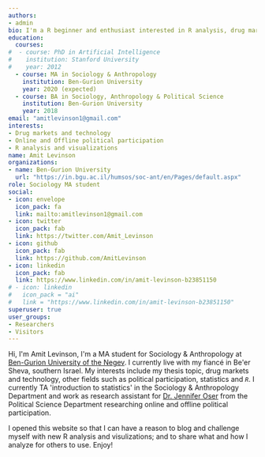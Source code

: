 ```yaml
---
authors:
- admin
bio: I'm a R beginner and enthusiast interested in R analysis, drug markets and political participation.
education:
  courses:
#  - course: PhD in Artificial Intelligence
#    institution: Stanford University
#    year: 2012
  - course: MA in Sociology & Anthropology
    institution: Ben-Gurion University
    year: 2020 (expected)
  - course: BA in Sociology, Anthropology & Political Science
    institution: Ben-Gurion University
    year: 2018
email: "amitlevinson1@gmail.com"
interests:
- Drug markets and technology
- Online and Offline political participation
- R analysis and visualizations
name: Amit Levinson
organizations:
- name: Ben-Gurion University
  url: "https://in.bgu.ac.il/humsos/soc-ant/en/Pages/default.aspx"
role: Sociology MA student
social:
- icon: envelope
  icon_pack: fa
  link: mailto:amitlevinson1@gmail.com
- icon: twitter
  icon_pack: fab
  link: https://twitter.com/Amit_Levinson
- icon: github
  icon_pack: fab
  link: https://github.com/AmitLevinson
- icon: linkedin
  icon_pack: fab
  link: https://www.linkedin.com/in/amit-levinson-b23851150
# - icon: linkedin
#   icon_pack = "ai"
#   link = "https://www.linkedin.com/in/amit-levinson-b23851150"
superuser: true
user_groups:
- Researchers
- Visitors
---
```


Hi, I'm Amit Levinson, I'm a MA student for Sociology & Anthropology at [Ben-Gurion University of the Negev](https://in.bgu.ac.il/en/Pages/default.aspx). I currently live with my fiancé in Be'er Sheva, southern Israel. My interests include my thesis topic, drug markets and technology, other fields such as political participation, statistics and *`R`*. I currently TA 'introduction to statistics' in the Sociology & Anthropology Department and work as research assistant for [Dr. Jennifer Oser](https://www.jenniferoser.com/) from the Political Science Department researching online and offline political participation.  

I opened this website so that I can have a reason to blog and challenge myself with new R analysis and visulizations; and to share what and how I analyze for others to use. Enjoy!
